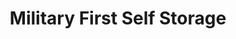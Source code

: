 ---
title: "Military First Self Storage"
url: /bunnlevel/military-first-self-storage/
shop: Mieten
---